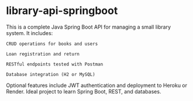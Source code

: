 # library-api-springboot
This is a complete Java Spring Boot API for managing a small library system. It includes:

    CRUD operations for books and users

    Loan registration and return

    RESTful endpoints tested with Postman

    Database integration (H2 or MySQL)

Optional features include JWT authentication and deployment to Heroku or Render. Ideal project to learn Spring Boot, REST, and databases.
